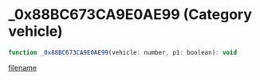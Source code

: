 # _0x88BC673CA9E0AE99 (Category vehicle)

```js
function _0x88BC673CA9E0AE99(vehicle: number, p1: boolean): void
```

[filename](_0x88BC673CA9E0AE99_m.md ':include')